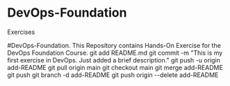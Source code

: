 # DevOps-Foundation

Exercises

#DevOps-Foundation. This Repository contains Hands-On Exercise for the DevOps Foundation Course.
git add README.md
git commit -m "This is my first exercise in DevOps. Just added a brief description."
git push -u origin add-README
git pull origin main
git checkout main
git merge add-README
git push
git branch -d add-README
git push origin --delete add-README
